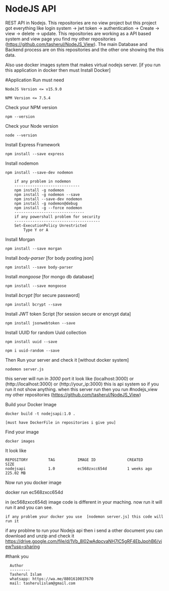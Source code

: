 # NodeJS API
REST API in Nodejs. This repositories are no view project but this project got everything like login system -> jwt token -> authentication -> Create -> view -> delete -> update.
This repositories are working as a API based system and view page you find my other repositories (https://github.com/tasherul/NodeJS_View). The main Database and Backend process
are on this repositories and the other one showing the this data.

Also use docker images sytem that makes virtual nodejs server. [if you run this application in docker then must Install Docker]

#Application Run must need

    NodeJS Version <= v15.9.0

    NPM Version <= 7.5.4

Check your NPM version

    npm --version

Check your Node version

    node --version

Install Express Framework 

    npm install --save express
    
Install nodemon

    npm install --save-dev nodemon

		if any problem in nodemon
		-----------------------------
		npm install -g nodemon 
		npm install -g nodemon --save 
		npm install --save-dev nodemon 
		npm install -g nodemon@debug 
		npm install -g --force nodemon
		-------------------------------
		if any powershall problem for security 
		--------------------------------------
		Set-ExecutionPolicy Unrestricted
            Type Y or A   
    
Install Morgan

    npm install --save morgan
    
Install *body-parser*  [for body posting json]

    npm install --save body-parser 
    
Install *mongoose* [for mongo db database]

    npm install --save mongoose 
    
Install *bcrypt* [for secure password]

    npm install bcrypt --save
    
Install JWT token Script [for session secure or encrypt data]    

    npm install jsonwebtoken --save

Install UUID for random Uuid collection 

    npm install uuid --save
    
    npm i uuid-random --save
    
Then Run your server and check it [without docker system]
    
    nodemon server.js

this server will run in *3000* port it look like (localhost:3000) or (http://localhost:3000) or (http://your_ip:3000)
this is api system so if you run it not show anything. when this server run then you run #nodejs_view my other repositories 
(https://github.com/tasherul/NodeJS_View)

Build your Docker Image

    docker build -t nodejsapi:1.0 .
    
    [must have DockerFile in repositories i give you]
 
Find your image
  
    docker images
    
It look like
 
    REPOSITORY         TAG          IMAGE ID              CREATED         SIZE
    nodejsapi          1.0          ec568zxcc654d         1 weeks ago     225.02 MB
    
Now run you docker image

  docker run ec568zxcc654d
  
in (ec568zxcc654d) image code is different in your maching. now run it will run it and you can see.

    if any problem your docker you use  [nodemon server.js] this code will run it 
    
if any problme to run your Nodejs api then i send a other document you can download and unzip and check it
https://drive.google.com/file/d/1Vb_8l02wAdpcvaNH7lC5gRF4EbJpohB6/view?usp=sharing

#thank you 

      Author 
      ---------
      Tasherul Islam
      whatsapp: https://wa.me/8801610037670
      mail: tasherulislam@gmail.com
